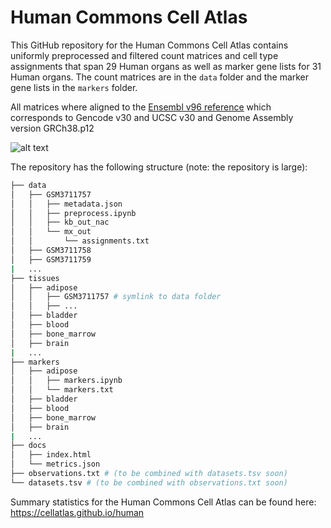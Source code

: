 # Human Commons Cell Atlas
This GitHub repository for the Human Commons Cell Atlas contains uniformly preprocessed and filtered count matrices and cell type assignments that span 29 Human organs as well as marker gene lists for 31 Human organs. The count matrices are in the `data` folder and the marker gene lists in the `markers` folder. 

All matrices where aligned to the [Ensembl v96 reference](https://github.com/pachterlab/kallisto-transcriptome-indices/releases/tag/ensembl-96) which corresponds to Gencode v30 and UCSC v30 and Genome Assembly version GRCh38.p12

![alt text](https://github.com/cellatlas/human/blob/main/docs/vetruvian_man.png?raw=true)

The repository has the following structure (note: the repository is large):

```bash
├── data
│   ├── GSM3711757
│   │   ├── metadata.json
│   │   ├── preprocess.ipynb
│   │   ├── kb_out_nac
│   │   └── mx_out
│   │       └── assignments.txt
│   ├── GSM3711758
│   ├── GSM3711759
|   ...
├── tissues
│   ├── adipose
│   │   ├── GSM3711757 # symlink to data folder
│   │   ├── ...
│   ├── bladder
│   ├── blood
│   ├── bone_marrow
│   ├── brain
|   ...
├── markers
│   ├── adipose
│   │   ├── markers.ipynb
│   │   └── markers.txt
│   ├── bladder
│   ├── blood
│   ├── bone_marrow
│   ├── brain
|   ...
├── docs
│   ├── index.html
│   └── metrics.json
├── observations.txt # (to be combined with datasets.tsv soon)
└── datasets.tsv # (to be combined with observations.txt soon)
```

Summary statistics for the Human Commons Cell Atlas can be found here: https://cellatlas.github.io/human

